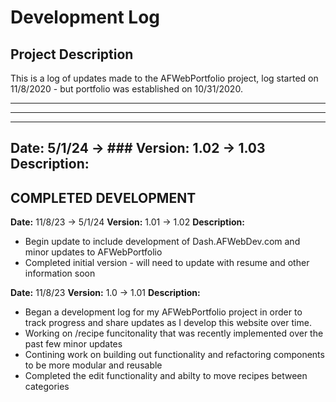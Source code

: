 # Development Log

## Project Description

This is a log of updates made to the AFWebPortfolio project, log started on 11/8/2020 - but portfolio was established on 10/31/2020.

---
--- 

--- 
**Date:** 5/1/24 -> ###
**Version:** 1.02 -> 1.03
**Description:**
- 




COMPLETED DEVELOPMENT
--- 
**Date:** 11/8/23 -> 5/1/24
**Version:** 1.01 -> 1.02
**Description:**
- Begin update to include development of Dash.AFWebDev.com and minor updates to AFWebPortfolio
- Completed initial version - will need to update with resume and other information soon

**Date:** 11/8/23
**Version:** 1.0 -> 1.01
**Description:**
- Began a development log for my AFWebPortfolio project in order to track progress and share updates as I develop this website over time. 
- Working on /recipe funcitonality that was recently implemented over the past few minor updates
- Contining work on building out functionality and refactoring components to be more modular and reusable
- Completed the edit functionality and abilty to move recipes between categories
